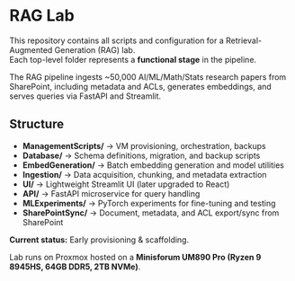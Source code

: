 # RAG Lab  

This repository contains all scripts and configuration for a Retrieval-Augmented Generation (RAG) lab.  
Each top-level folder represents a **functional stage** in the pipeline.  

The RAG pipeline ingests ~50,000 AI/ML/Math/Stats research papers from SharePoint, including metadata and ACLs, generates embeddings, and serves queries via FastAPI and Streamlit. 

## Structure  

- **ManagementScripts/** → VM provisioning, orchestration, backups  
- **Database/** → Schema definitions, migration, and backup scripts  
- **EmbedGeneration/** → Batch embedding generation and model utilities  
- **Ingestion/** → Data acquisition, chunking, and metadata extraction  
- **UI/** → Lightweight Streamlit UI (later upgraded to React)  
- **API/** → FastAPI microservice for query handling  
- **MLExperiments/** → PyTorch experiments for fine-tuning and testing  
- **SharePointSync/** → Document, metadata, and ACL export/sync from SharePoint  

**Current status:** Early provisioning & scaffolding.  

Lab runs on Proxmox hosted on a **Minisforum UM890 Pro (Ryzen 9 8945HS, 64GB DDR5, 2TB NVMe)**.
